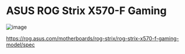 # ASUS ROG Strix X570-F Gaming

![image](https://user-images.githubusercontent.com/32481693/132116442-1df98f0b-a16b-4af4-8ec4-ab77e7a1283b.png)

https://rog.asus.com/motherboards/rog-strix/rog-strix-x570-f-gaming-model/spec
